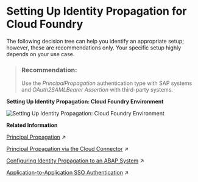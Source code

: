 <!-- loio12cf719d12164c559b7324ee114b4733 -->

# Setting Up Identity Propagation for Cloud Foundry

The following decision tree can help you identify an appropriate setup; however, these are recommendations only. Your specific setup highly depends on your use case.

> ### Recommendation:  
> Use the *PrincipalPropagation* authentication type with SAP systems and *OAuth2SAMLBearer Assertion* with third-party systems.

  
  
**Setting Up Identity Propagation: Cloud Foundry Environment**

![](images/Setting_Up_Identity_Propagation_CF_Environment_8f0b8c5.png "Setting Up Identity Propagation: Cloud
                                Foundry Environment")

**Related Information**  


[Principal Propagation](https://help.sap.com/viewer/65de2977205c403bbc107264b8eccf4b/Cloud/en-US/f70fcf1c2d0a4a979adfe44cebc93c20.html "Exchange user ID information between systems or environments in SAP BTP.") :arrow_upper_right:

[Principal Propagation via the Cloud Connector](https://help.sap.com/viewer/cca91383641e40ffbe03bdc78f00f681/Cloud/en-US/e2cbb48def4342048362039cc157b12e.html "Enable single sign-on (SSO) by forwarding the identity of cloud users to a remote system or service.") :arrow_upper_right:

[Configuring Identity Propagation to an ABAP System](https://help.sap.com/viewer/b865ed651e414196b39f8922db2122c7/Cloud/en-US/6705cc350ef44628a42473b3eb72efd8.html "Learn more about the different types of configuring and supporting principal propagation and technical user propagation for a particular AS ABAP.") :arrow_upper_right:

[Application-to-Application SSO Authentication](https://help.sap.com/viewer/b865ed651e414196b39f8922db2122c7/Cloud/en-US/e022a5eebaec4dbbabef7f5d60e13dd4.html "") :arrow_upper_right:

